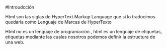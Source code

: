 #Introudcción	

Html son las siglas de HyperText Markup Language que si lo traducimos quedaría como Lenguaje de Marcas de HyperTexto

Html no es un lenguaje de programación , html es un lenguaje de etiquetas, etiquetas mediante las cuales nosotros podemos definir la estructura de una web.
